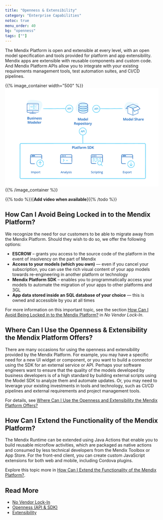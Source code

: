 ```yaml
---
title: "Openness & Extensibility"
category: "Enterprise Capabilities"
notoc: true
menu_order: 40
bg: "openness"
tags: [""]
---
```


The Mendix Platform is open and extensible at every level, with an open model specification and tools provided for platform and app extensibility. Mendix apps are extensible with reusable components and custom code. And Mendix Platform APIs allow you to integrate with your existing requirements management tools, test automation suites, and CI/CD pipelines. 

{{% image_container width="500" %}}
![](attachments/platform-openness-web-chart-1.png)
{{% /image_container %}}

{{% todo %}}[**Add video when available**]{{% /todo %}}

## How Can I Avoid Being Locked in to the Mendix Platform?

We recognize the need for our customers to be able to migrate away from the Mendix Platform. Should they wish to do so, we offer the following options:

* **ESCROW** – grants you access to the source code of the platform in the event of insolvency on the part of Mendix
* **Access to your models (which you own)** — even if you cancel your subscription, you can use the rich visual content of your app models towards re-engineering in another platform or technology
* **Mendix Platform SDK** – enables you to programmatically access your models to automate the migration of your apps to other platforms and 3GL
* **App data stored inside an SQL database of your choice** — this is owned and accessible by you at all times

For more information on this important topic, see the section [How Can I Avoid Being Locked in to the Mendix Platform?](vendor-lockin#avoid-lockin) in *No Vendor Lock-In*.

## Where Can I Use the Openness & Extensibility the Mendix Platform Offers?

There are many occasions for using the openness and extensibility provided by the Mendix Platform. For example, you may have a specific need for a new UI widget or component, or you want to build a connector using the SDK for an external service or API. Perhaps your software engineers want to ensure that the quality of the models developed by business developers is of a high standard by building external scripts using the Model SDK to analyze them and automate updates. Or, you may need to leverage your existing investments in tools and technology, such as CI/CD pipelines and external requirements and project management tools.

For details, see [Where Can I Use the Openness and Extensibility the Mendix Platform Offers?](openness-api-sdk#where)

## How Can I Extend the Functionality of the Mendix Platform?

The Mendix Runtime can be extended using Java Actions that enable you to build reusable microflow activities, which are packaged as native actions and consumed by less technical developers from the Mendix Toolbox or App Store. For the front-end client, you can create custom JavaScript extensions for both web and mobile, including Cordova plugins.

Explore this topic more in [How Can I Extend the Functionality of the Mendix Platform?](extensibility#extend-functionality).

## Read More

* [No Vendor Lock-In](vendor-lockin)
* [Openness (API & SDK)](openness-api-sdk)
* [Extensibility](extensibility)
